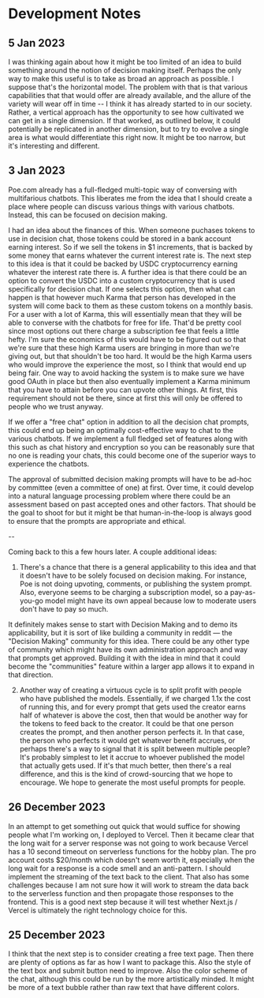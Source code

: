 # Development Notes

## 5 Jan 2023
I was thinking again about how it might be too limited of an idea to build something around the notion of decision making itself. Perhaps the only way to make this useful is to take as broad an approach as possible. I suppose that's the horizontal model. The problem with that is that various capabilities that that would offer are already available, and the allure of the variety will wear off in time -- I think it has already started to in our society. Rather, a vertical approach has the opportunity to see how cultivated we can get in a single dimension. If that worked, as outlined below, it could potentially be replicated in another dimension, but to try to evolve a single area is what would differentiate this right now. It might be too narrow, but it's interesting and different.

## 3 Jan 2023
Poe.com already has a full-fledged multi-topic way of conversing with multifarious chatbots. This liberates me from the idea that I should create a place where people can discuss various things with various chatbots. Instead, this can be focused on decision making.

I had an idea about the finances of this. When someone puchases tokens to use in decision chat, those tokens could be stored in a bank account earning interest. So if we sell the tokens in $1 increments, that is backed by some money that earns whatever the current interest rate is. The next step to this idea is that it could be backed by USDC cryptocurrency earning whatever the interest rate there is. A further idea is that there could be an option to convert the USDC into a custom cryptocurrency that is used specifically for decision chat. If one selects this option, then what can happen is that however much Karma that person has developed in the system will come back to them as these custom tokens on a monthly basis. For a user with a lot of Karma, this will essentially mean that they will be able to converse with the chatbots for free for life. That'd be pretty cool since most options out there charge a subscription fee that feels a little hefty. I'm sure the economics of this would have to be figured out so that we're sure that these high Karma users are bringing in more than we're giving out, but that shouldn't be too hard. It would be the high Karma users who would improve the experience the most, so I think that would end up being fair. One way to avoid hacking the system is to make sure we have good OAuth in place but then also eventually implement a Karma minimum that you have to attain before you can upvote other things. At first, this requirement should not be there, since at first this will only be offered to people who we trust anyway.

If we offer a "free chat" option in addition to all the decision chat prompts, this could end up being an optimally cost-effective way to chat to the various chatbots. If we implement a full fledged set of features along with this such as chat history and encryption so you can be reasonably sure that no one is reading your chats, this could become one of the superior ways to experience the chatbots.

The approval of submitted decision making prompts will have to be ad-hoc by committee (even a committee of one) at first. Over time, it could develop into a natural language processing problem where there could be an assessment based on past accepted ones and other factors. That should be the goal to shoot for but it might be that human-in-the-loop is always good to ensure that the prompts are appropriate and ethical.

-- 

Coming back to this a few hours later. A couple additional ideas:

1) There's a chance that there is a general applicability to this idea and that it doesn't have to be solely focused on decision making. For instance, Poe is not doing upvoting, comments, or publishing the system prompt. Also, everyone seems to be charging a subscription model, so a pay-as-you-go model might have its own appeal because low to moderate users don't have to pay so much.

It definitely makes sense to start with Decision Making and to demo its applicability, but it is sort of like building a community in reddit — the "Decision Making" community for this idea. There could be any other type of community which might have its own administration approach and way that prompts get approved. Building it with the idea in mind that it could become the "communities" feature within a larger app allows it to expand in that direction.

2) Another way of creating a virtuous cycle is to split profit with people who have published the models. Essentially, if we charged 1.1x the cost of running this, and for every prompt that gets used the creator earns half of whatever is above the cost, then that would be another way for the tokens to feed back to the creator. It could be that one person creates the prompt, and then another person perfects it. In that case, the person who perfects it would get whatever benefit accrues, or perhaps there's a way to signal that it is split between multiple people? It's probably simplest to let it accrue to whoever published the model that actually gets used. If it's that much better, then there's a real difference, and this is the kind of crowd-sourcing that we hope to encourage. We hope to generate the most useful prompts for people. 

## 26 December 2023
In an attempt to get something out quick that would suffice for showing people what I'm working on, I deployed to Vercel. Then it became clear that the long wait for a server response was not going to work because Vercel has a 10 second timeout on serverless functions for the hobby plan. The pro account costs $20/month which doesn't seem worth it, especially when the long wait for a response is a code smell and an anti-pattern. I should implement the streaming of the text back to the client. That also has some challenges because I am not sure how it will work to stream the data back to the serverless function and then propagate those responses to the frontend. This is a good next step because it will test whether Next.js / Vercel is ultimately the right technology choice for this.

## 25 December 2023
I think that the next step is to consider creating a free text page.
Then there are plenty of options as far as how I want to package this.
Also the style of the text box and submit button need to improve.
Also the color scheme of the chat, although this could be run by the more artistically minded. It might be more of a text bubble rather than raw text that have different colors.

